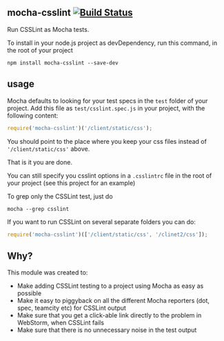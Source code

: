 mocha-csslint [![Build Status](https://travis-ci.org/eagleeye/mocha-csslint.svg)](https://travis-ci.org/eagleeye/mocha-csslint)
-------------

Run CSSLint as Mocha tests.

To install in your node.js project as devDependency, run this command, in the root of your project
```
npm install mocha-csslint --save-dev
```

usage
-----
Mocha defaults to looking for your test specs in the `test` folder of your project.
Add this file as `test/csslint.spec.js` in your project, with the following content:

```js
require('mocha-csslint')('/client/static/css');
```

You should point to the place where you keep your css files instead of `'/client/static/css'` above.

That is it you are done.

You can still specify you csslint options in a `.csslintrc` file in the root of your project (see this project for an example)

To grep only the CSSLint test, just do
```
mocha --grep csslint
```

If you want to run CSSLint on several separate folders you can do:

```js
require('mocha-csslint')(['/client/static/css', '/clinet2/css']);
```

Why?
---
This module was created to:

- Make adding CSSLint testing to a project using Mocha as easy as possible
- Make it easy to piggyback on all the different Mocha reporters (dot, spec, teamcity etc) for CSSLint output
- Make sure that you get a click-able link directly to the problem in WebStorm, when CSSLint fails
- Make sure that there is no unnecessary noise in the test output
